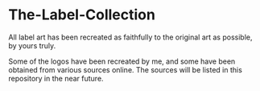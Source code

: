 # The-Label-Collection
All label art has been recreated as faithfully to the original art as possible, by yours truly.

Some of the logos have been recreated by me, and some have been obtained from various sources online. The sources will be listed in this repository in the near future.
